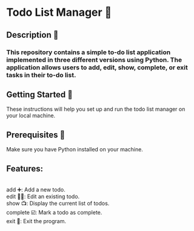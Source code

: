 # Todo List Manager 📃

## Description 📖
### This repository contains a simple to-do list application implemented in three different versions using Python. The application allows users to add, edit, show, complete, or exit tasks in their to-do list.

## Getting Started 🚀
These instructions will help you set up and run the todo list manager on your local machine.

## Prerequisites 🐍
Make sure you have Python installed on your machine.

## Features:
  <br>add ➕: Add a new todo.
  <br>edit ✍🏻: Edit an existing todo.
  <br>show 📺: Display the current list of todos.
  <br>complete ☑️: Mark a todo as complete.
  <br>exit 🛫: Exit the program.
